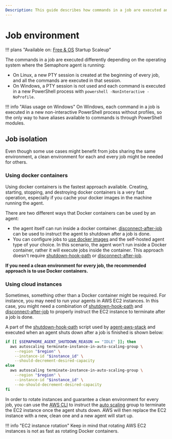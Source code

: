 ```yaml
---
Description: This guide describes how commands in a job are executed and how jobs can be isolated in a self-hosted environment.
---
```


# Job environment

!!! plans "Available on: <span class="plans-box">[Free & OS](/account-management/discounts/)</span> <span class="plans-box">Startup</span> <span class="plans-box">Scaleup</span>"

The commands in a job are executed differently depending on the operating system where the Semaphore agent is running:

- On Linux, a new PTY session is created at the beginning of every job, and all the commands are executed in that session.
- On Windows, a PTY session is not used and each command is executed in a new PowerShell process with `powershell -NonInteractive -NoProfile`.

!!! info "Alias usage on Windows"
    On Windows, each command in a job is executed in a new non-interactive PowerShell process without profiles, so the only way to have aliases available to commands is through PowerShell modules.

## Job isolation

Even though some use cases might benefit from jobs sharing the same environment, a clean environment for each and every job might be needed for others.

### Using docker containers

Using docker containers is the fastest approach available. Creating, starting, stopping, and destroying docker containers is a very fast operation, especially if you cache your docker images in the machine running the agent.

There are two different ways that Docker containers can be used by an agent:

- the agent itself can run inside a docker container. [disconnect-after-job][disconnect-after-job] can be used to instruct the agent to shutdown after a job is done.
- You can configure jobs to [use docker images][pipeline yaml] and the self-hosted agent type of your choice. In this scenario, the agent won't run inside a Docker container, rather it will execute jobs inside the container. This approach doesn't require [shutdown-hook-path][shutdown-hook-path] or [disconnect-after-job][disconnect-after-job].

**If you need a clean environment for every job, the recommended approach is to use Docker containers.**

### Using cloud instances

Sometimes, something other than a Docker container might be required. For instance, you may need to run your agents in AWS EC2 instances. In this case, you might need a combination of [shutdown-hook-path][shutdown-hook-path] and [disconnect-after-job][disconnect-after-job] to properly instruct the EC2 instance to terminate after a job is done.

A part of the [shutdown-hook-path][terminate-instance] script used by [agent-aws-stack][agent-aws-stack] and executed when an agent shuts down after a job is finished is shown below:

```bash
if [[ $SEMAPHORE_AGENT_SHUTDOWN_REASON == "IDLE" ]]; then
  aws autoscaling terminate-instance-in-auto-scaling-group \
    --region "$region" \
    --instance-id "$instance_id" \
    --should-decrement-desired-capacity
else
  aws autoscaling terminate-instance-in-auto-scaling-group \
    --region "$region" \
    --instance-id "$instance_id" \
    --no-should-decrement-desired-capacity
fi
```

In order to rotate instances and guarantee a clean environment for every job, you can use the [AWS CLI][aws cli] to instruct the [auto scaling][autoscaling] group to terminate the EC2 instance once the agent shuts down. AWS will then replace the EC2 instance with a new, clean one and a new agent will start up.

!!! info "EC2 instance rotation"
    Keep in mind that rotating AWS EC2 instances is not as fast as rotating Docker containers.

[agent-aws-stack]: https://github.com/renderedtext/agent-aws-stack
[disconnect-after-job]: ../configure-self-hosted-agent#disconnect-after-job
[shutdown-hook-path]: ../configure-self-hosted-agent#shutdown-hook-path
[pipeline yaml]: ../../reference/pipeline-yaml-reference#example-of-containers-usage
[terminate-instance]: https://github.com/renderedtext/agent-aws-stack/blob/master/packer/ansible/roles/agent/files/terminate-instance.sh
[autoscaling]: https://docs.aws.amazon.com/autoscaling/
[aws cli]: https://docs.aws.amazon.com/cli/index.html
[checkout script]: https://github.com/semaphoreci/toolbox/blob/master/Checkout.psm1
